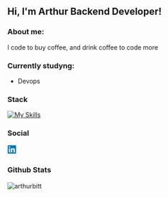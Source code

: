 ## Hi, I'm Arthur Backend Developer!


### About me:

I code to buy coffee, and drink coffee to code more

### Currently studyng:

* Devops

### Stack

 [![My Skills](https://skillicons.dev/icons?i=flask,fastapi,django,python,selenium,redis,html,css,javascript,postgres,docker&perline=3)](https://skillicons.dev)
 
 ### Social 
 
<a astyle="display: block;" href = "https://www.linkedin.com/in/arthur-bittencourt/"> <img width="4%" src="https://raw.githubusercontent.com/devicons/devicon/master/icons/linkedin/linkedin-original.svg"></a>

### Github Stats

<div style= 'display: inline block'>
<img align="center" src="https://github-readme-stats-sigma-five.vercel.app/api?username=Arthurbitt&show_icons=true&theme=react&hide_border=true&border_radius=30&_border=true&bg_color=0D1117&card_width=40" alt="arthurbitt" />
</div>






 



